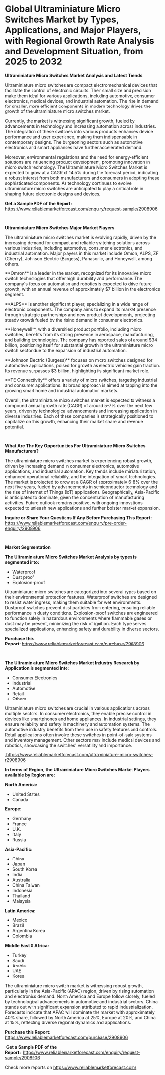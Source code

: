<p><h1>Global Ultraminiature Micro Switches Market by Types, Applications, and Major Players, with Regional Growth Rate Analysis and Development Situation, from 2025 to 2032</h1></p><p><strong>Ultraminiature Micro Switches Market Analysis and Latest Trends</strong></p>
<p><p>Ultraminiature micro switches are compact electromechanical devices that facilitate the control of electronic circuits. Their small size and precision make them ideal for various applications, including automotive, consumer electronics, medical devices, and industrial automation. The rise in demand for smaller, more efficient components in modern technology drives the growth of the ultraminiature micro switches market.</p><p>Currently, the market is witnessing significant growth, fueled by advancements in technology and increasing automation across industries. The integration of these switches into various products enhances device performance and user experience, making them indispensable in contemporary designs. The burgeoning sectors such as automotive electronics and smart appliances have further accelerated demand.</p><p>Moreover, environmental regulations and the need for energy-efficient solutions are influencing product development, promoting innovation in micro switch technology. The Ultraminiature Micro Switches Market is expected to grow at a CAGR of 14.5% during the forecast period, indicating a robust interest from both manufacturers and consumers in adopting these sophisticated components. As technology continues to evolve, ultraminiature micro switches are anticipated to play a critical role in shaping future electronic designs and devices.</p></p>
<p><strong>Get a Sample PDF of the Report:&nbsp;</strong> <a href="https://www.reliablemarketforecast.com/enquiry/request-sample/2908906?utm_campaign=2929&utm_medium=2&utm_source=Github&utm_content=ia&utm_term=12032025&utm_id=ultraminiature-micro-switches">https://www.reliablemarketforecast.com/enquiry/request-sample/2908906</a></p>
<p>&nbsp;</p>
<p><strong>Ultraminiature Micro Switches Major Market Players</strong></p>
<p><p>The ultraminiature micro switches market is evolving rapidly, driven by the increasing demand for compact and reliable switching solutions across various industries, including automotive, consumer electronics, and industrial automation. Major players in this market include Omron, ALPS, ZF (Cherry), Johnson Electric (Burgess), Panasonic, and Honeywell, among others.</p><p>**Omron** is a leader in the market, recognized for its innovative micro switch technologies that offer high durability and performance. The company's focus on automation and robotics is expected to drive future growth, with an annual revenue of approximately $7 billion in the electronics segment.</p><p>**ALPS** is another significant player, specializing in a wide range of electronic components. The company aims to expand its market presence through strategic partnerships and new product developments, projecting steady growth fueled by the rising demand in consumer electronics.</p><p>**Honeywell**, with a diversified product portfolio, including micro switches, benefits from its strong presence in aerospace, manufacturing, and building technologies. The company has reported sales of around $34 billion, positioning itself for substantial growth in the ultraminiature micro switch sector due to the expansion of industrial automation.</p><p>**Johnson Electric (Burgess)** focuses on micro switches designed for automotive applications, poised for growth as electric vehicles gain traction. Its revenue surpasses $3 billion, highlighting its significant market role.</p><p>**TE Connectivity** offers a variety of micro switches, targeting industrial and consumer applications. Its broad approach is aimed at tapping into the growing smart home and industrial automation markets.</p><p>Overall, the ultraminiature micro switches market is expected to witness a compound annual growth rate (CAGR) of around 5-7% over the next few years, driven by technological advancements and increasing application in diverse industries. Each of these companies is strategically positioned to capitalize on this growth, enhancing their market share and revenue potential.</p></p>
<p>&nbsp;</p>
<p><strong>What Are The Key Opportunities For Ultraminiature Micro Switches Manufacturers?</strong></p>
<p><p>The ultraminiature micro switches market is experiencing robust growth, driven by increasing demand in consumer electronics, automotive applications, and industrial automation. Key trends include miniaturization, enhanced operational reliability, and the integration of smart technologies. The market is projected to grow at a CAGR of approximately 6-8% over the next five years, fueled by advancements in semiconductor technology and the rise of Internet of Things (IoT) applications. Geographically, Asia-Pacific is anticipated to dominate, given the concentration of manufacturing activities. Future outlook remains positive, with ongoing innovations expected to unleash new applications and further bolster market expansion.</p></p>
<p><strong>Inquire or Share Your Questions If Any Before Purchasing This Report:</strong> <a href="https://www.reliablemarketforecast.com/enquiry/pre-order-enquiry/2908906?utm_campaign=2929&utm_medium=2&utm_source=Github&utm_content=ia&utm_term=12032025&utm_id=ultraminiature-micro-switches">https://www.reliablemarketforecast.com/enquiry/pre-order-enquiry/2908906</a></p>
<p>&nbsp;</p>
<p><strong>Market Segmentation</strong></p>
<p><strong>The Ultraminiature Micro Switches Market Analysis by types is segmented into:</strong></p>
<p><ul><li>Waterproof</li><li>Dust proof</li><li>Explosion-proof</li></ul></p>
<p><p>Ultraminiature micro switches are categorized into several types based on their environmental protection features. Waterproof switches are designed to resist water ingress, making them suitable for wet environments. Dustproof switches prevent dust particles from entering, ensuring reliable performance in dusty conditions. Explosion-proof switches are engineered to function safely in hazardous environments where flammable gases or dust may be present, minimizing the risk of ignition. Each type serves specialized applications, enhancing safety and durability in diverse sectors.</p></p>
<p><strong>Purchase this Report:&nbsp;</strong><a href="https://www.reliablemarketforecast.com/purchase/2908906?utm_campaign=2929&utm_medium=2&utm_source=Github&utm_content=ia&utm_term=12032025&utm_id=ultraminiature-micro-switches">https://www.reliablemarketforecast.com/purchase/2908906</a></p>
<p>&nbsp;</p>
<p><strong>The Ultraminiature Micro Switches Market Industry Research by Application is segmented into:</strong></p>
<p><ul><li>Consumer Electronics</li><li>Industrial</li><li>Automotive</li><li>Retail</li><li>Others</li></ul></p>
<p><p>Ultraminiature micro switches are crucial in various applications across multiple sectors. In consumer electronics, they enable precise control in devices like smartphones and home appliances. In industrial settings, they ensure reliability and safety in machinery and automation systems. The automotive industry benefits from their use in safety features and controls. Retail applications often involve these switches in point-of-sale systems and inventory management. Other sectors may include medical devices and robotics, showcasing the switches' versatility and importance.</p></p>
<p><a href="https://www.reliablemarketforecast.com/ultraminiature-micro-switches-r2908906?utm_campaign=2929&utm_medium=2&utm_source=Github&utm_content=ia&utm_term=12032025&utm_id=ultraminiature-micro-switches">&nbsp;https://www.reliablemarketforecast.com/ultraminiature-micro-switches-r2908906</a></p>
<p><strong>In terms of Region, the Ultraminiature Micro Switches Market Players available by Region are:</strong></p>
<p>
    <p> <strong> North America: </strong>
        <ul>
            <li>United States</li>
            <li>Canada</li>
        </ul>
        </p> 
    <p> <strong> Europe: </strong>
        <ul>
            <li>Germany</li>
            <li>France</li>
            <li>U.K.</li>
            <li>Italy</li>
            <li>Russia</li>
        </ul>
        </p> 
    <p> <strong> Asia-Pacific: </strong>
        <ul>
            <li>China</li>
            <li>Japan</li>
            <li>South Korea</li>
            <li>India</li>
            <li>Australia</li>
            <li>China Taiwan</li>
            <li>Indonesia</li>
            <li>Thailand</li>
            <li>Malaysia</li>
        </ul>
        </p> 
    <p> <strong> Latin America: </strong>
        <ul>
            <li>Mexico</li>
            <li>Brazil</li>
            <li>Argentina Korea</li>
            <li>Colombia</li>
        </ul>
        </p> 
    <p> <strong> Middle East & Africa: </strong>
        <ul>
            <li>Turkey</li>
            <li>Saudi</li>
            <li>Arabia</li>
            <li>UAE</li>
            <li>Korea</li>
        </ul>
    </p>
    </p>
<p><p>The ultraminiature micro switch market is witnessing robust growth, particularly in the Asia-Pacific (APAC) region, driven by rising automation and electronics demand. North America and Europe follow closely, fueled by technological advancements in automotive and industrial sectors. China stands out with significant expansion attributed to rapid industrialization. Forecasts indicate that APAC will dominate the market with approximately 40% share, followed by North America at 25%, Europe at 20%, and China at 15%, reflecting diverse regional dynamics and applications.</p></p>
<p><strong>Purchase this Report: </strong><a href="https://www.reliablemarketforecast.com/purchase/2908906?utm_campaign=2929&utm_medium=2&utm_source=Github&utm_content=ia&utm_term=12032025&utm_id=ultraminiature-micro-switches">https://www.reliablemarketforecast.com/purchase/2908906</a></p>
<p>&nbsp;<strong>Get a Sample PDF of the Report:&nbsp;&nbsp;</strong><a href="https://www.reliablemarketforecast.com/enquiry/request-sample/2908906?utm_campaign=2929&utm_medium=2&utm_source=Github&utm_content=ia&utm_term=12032025&utm_id=ultraminiature-micro-switches">https://www.reliablemarketforecast.com/enquiry/request-sample/2908906</a></p>
<p><strong></strong></p>
<p>Check more reports on <a href="https://www.reliablemarketforecast.com/?utm_campaign=2929&utm_medium=2&utm_source=Github&utm_content=ia&utm_term=12032025&utm_id=ultraminiature-micro-switches">https://www.reliablemarketforecast.com/</a></p>